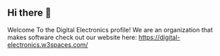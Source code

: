 ## Hi there 👋

Welcome To the Digital Electronics profile!
We are an organization that makes software
check out our website here: 
https://digital-electronics.w3spaces.com/


